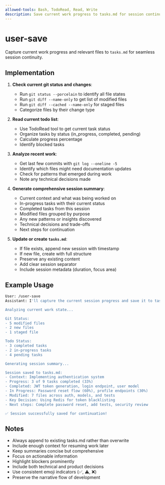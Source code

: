 ```yaml
---
allowed-tools: Bash, TodoRead, Read, Write
description: Save current work progress to tasks.md for session continuity
---
```


# user-save

Capture current work progress and relevant files to `tasks.md` for seamless session continuity.

## Implementation

1. **Check current git status and changes**:
   - Run `git status --porcelain` to identify all file states
   - Run `git diff --name-only` to get list of modified files
   - Run `git diff --cached --name-only` for staged files
   - Categorize files by their change type

2. **Read current todo list**:
   - Use TodoRead tool to get current task status
   - Organize tasks by status (in_progress, completed, pending)
   - Calculate progress percentage
   - Identify blocked tasks

3. **Analyze recent work**:
   - Get last few commits with `git log --oneline -5`
   - Identify which files might need documentation updates
   - Check for patterns that emerged during work
   - Note any technical decisions made

4. **Generate comprehensive session summary**:
   - Current context and what was being worked on
   - In-progress tasks with their current status
   - Completed tasks from this session
   - Modified files grouped by purpose
   - Any new patterns or insights discovered
   - Technical decisions and trade-offs
   - Next steps for continuation

5. **Update or create `tasks.md`**:
   - If file exists, append new session with timestamp
   - If new file, create with full structure
   - Preserve any existing content
   - Add clear session separator
   - Include session metadata (duration, focus area)

## Example Usage

```sh
User: /user-save
Assistant: I'll capture the current session progress and save it to tasks.md.

Analyzing current work state...

Git Status:
- 5 modified files
- 2 new files
- 1 staged file

Todo Status:
- 3 completed tasks
- 2 in-progress tasks
- 4 pending tasks

Generating session summary...

Session saved to tasks.md:
- Context: Implementing authentication system
- Progress: 3 of 9 tasks completed (33%)
- Completed: JWT token generation, login endpoint, user model
- In Progress: Password reset flow (60%), profile endpoints (30%)
- Modified: 7 files across auth, models, and tests
- Key Decision: Using Redis for token blacklisting
- Next steps: Complete password reset, add tests, security review

✅ Session successfully saved for continuation!
```

## Notes

- Always append to existing tasks.md rather than overwrite
- Include enough context for resuming work later
- Keep summaries concise but comprehensive
- Focus on actionable information
- Highlight blockers prominently
- Include both technical and product decisions
- Use consistent emoji indicators (✅, ⚠️, ❌)
- Preserve the narrative flow of development